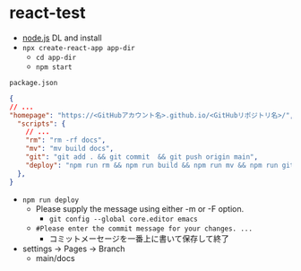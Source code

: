 # react-test

- [node.js](https://nodejs.org/en/) DL and install
- `npx create-react-app app-dir`
	- `cd app-dir`
	- `npm start`


`package.json`
```json
{
// ...
"homepage": "https://<GitHubアカウント名>.github.io/<GitHubリポジトリ名>/",
  "scripts": {
    // ...
    "rm": "rm -rf docs",
    "mv": "mv build docs",
    "git": "git add . && git commit  && git push origin main",
    "deploy": "npm run rm && npm run build && npm run mv && npm run git"
  },
}
```



- `npm run deploy`
	- Please supply the message using either -m or -F option.
		- `git config --global core.editor emacs`
	- `#Please enter the commit message for your changes. ...`
		- コミットメーセージを一番上に書いて保存して終了
- settings → Pages → Branch
	- main/docs
